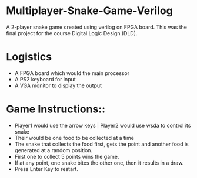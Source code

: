 # Multiplayer-Snake-Game-Verilog
A 2-player snake game created using verilog on FPGA board. This was the final project for the course 
Digital Logic Design (DLD). 

# Logistics 
- A FPGA board which would the main processor 
- A PS2 keyboard for input
- A VGA monitor to display the output 

# Game Instructions::
- Player1 would use the arrow keys | Player2 would use wsda to control its snake 
- Their would be one food to be collected at a time 
- The snake that collects the food first, gets the point and another food is generated at a random position. 
- First one to collect 5 points wins the game. 
- If at any point, one snake bites the other one, then it results in a draw. 
- Press Enter Key to restart. 
